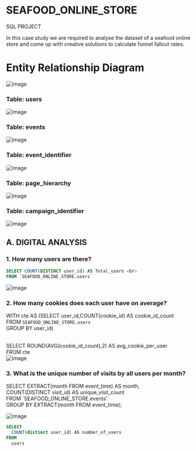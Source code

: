 # SEAFOOD_ONLINE_STORE
SQL PROJECT 

In this case study we are required to analyse the dataset of a seafood online store and come up with creative solutions to calculate funnel fallout rates. 
# Entity Relationship Diagram
![image](https://github.com/habyphilipose/SEAFOOD_ONLINE_STORE/assets/31076902/26d528e6-a199-4feb-833f-c2bf70631661)

### Table: users

![image](https://github.com/habyphilipose/SEAFOOD_ONLINE_STORE/assets/31076902/9a6d12df-cd11-4985-9c9b-ec892ec30a89)


### Table: events

![image](https://github.com/habyphilipose/SEAFOOD_ONLINE_STORE/assets/31076902/acbdc61f-4c2b-4789-9dc0-235e7cc6e164)


### Table: event_identifier

![image](https://github.com/habyphilipose/SEAFOOD_ONLINE_STORE/assets/31076902/2a502a91-0b49-45da-a901-646a7f4119ce)


### Table: page_hierarchy

![image](https://github.com/habyphilipose/SEAFOOD_ONLINE_STORE/assets/31076902/b819c492-b007-4cfe-865e-2993b208b3e4)


### Table: campaign_identifier

![image](https://github.com/habyphilipose/SEAFOOD_ONLINE_STORE/assets/31076902/25d6fad3-5817-46b9-ac71-27ead972c93f)

## A. DIGITAL ANALYSIS
### 1. How many users are there?

```` sql 
SELECT COUNT(DISTINCT user_id) AS Total_users <br>
FROM `SEAFOOD_ONLINE_STORE.users`
````

![image](https://github.com/habyphilipose/SEAFOOD_ONLINE_STORE/assets/31076902/4f7b7982-cd32-4cbb-ac43-265ca63f1afd)

### 2. How many cookies does each user have on average?

WITH cte AS (SELECT user_id,COUNT(cookie_id) AS cookie_id_count <br>
             FROM `SEAFOOD_ONLINE_STORE.users` <br>
             GROUP BY user_id) <br> <br>

SELECT ROUND(AVG(cookie_id_count),2) AS avg_cookie_per_user <br>
FROM cte <br>
![image](https://github.com/habyphilipose/SEAFOOD_ONLINE_STORE/assets/31076902/0bcbeda6-870f-459c-926c-cce6efb31dc7)

### 3. What is the unique number of visits by all users per month?

SELECT EXTRACT(month FROM event_time) AS month, <br>
       COUNT(DISTINCT visit_id) AS unique_visit_count <br>
FROM `SEAFOOD_ONLINE_STORE.events' <br>
GROUP BY EXTRACT(month FROM event_time); <br>

![image](https://github.com/habyphilipose/SEAFOOD_ONLINE_STORE/assets/31076902/fdfe2a3c-4c1f-40d7-b522-8a454d0d8309)


```sql
SELECT
  COUNT(distinct user_id) AS number_of_users
FROM
  users
```



